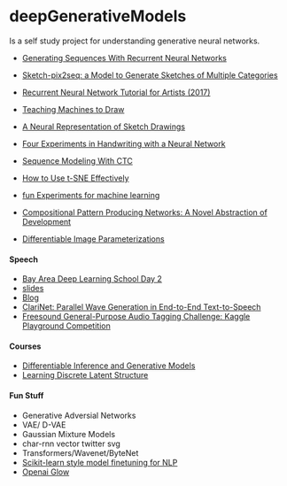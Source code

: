 # deepGenerativeModels

Is a self study project for understanding generative neural networks.

- [Generating Sequences With Recurrent Neural Networks](https://arxiv.org/pdf/1308.0850v5.pdf)
- [Sketch-pix2seq: a Model to Generate Sketches of Multiple Categories](https://arxiv.org/pdf/1709.04121.pdf)
- [Recurrent Neural Network Tutorial for Artists (2017)](https://news.ycombinator.com/item?id=16845372)
- [Teaching Machines to Draw](https://ai.googleblog.com/2017/04/teaching-machines-to-draw.html)
- [A Neural Representation of Sketch Drawings](https://arxiv.org/abs/1704.03477)
- [Four Experiments in Handwriting with a Neural Network](https://distill.pub/2016/handwriting/)
- [Sequence Modeling With CTC](https://distill.pub/2017/ctc/)
- [How to Use t-SNE Effectively](https://distill.pub/2016/misread-tsne/)

- [fun Experiments for machine learning](http://www.kylemcdonald.net/)

- [Compositional Pattern Producing Networks: A Novel Abstraction of Development](http://eplex.cs.ucf.edu/papers/stanley_gpem07.pdf)

- [Differentiable Image Parameterizations](https://distill.pub/2018/differentiable-parameterizations/#section-aligned-interpolation)

#### Speech 

- [Bay Area Deep Learning School Day 2](https://www.youtube.com/watch?v=9dXiAecyJrY&feature=youtu.be&t=13874)
- [slides](https://cs.stanford.edu/~acoates/ba_dls_speech2016.pdf)
- [Blog](https://medium.com/@ageitgey/machine-learning-is-fun-part-6-how-to-do-speech-recognition-with-deep-learning-28293c162f7a)
- [ClariNet: Parallel Wave Generation in End-to-End Text-to-Speech](http://research.baidu.com/Blog/index-view?id=106)
- [Freesound General-Purpose Audio Tagging Challenge: Kaggle Playground Competition](https://www.kaggle.com/c/freesound-audio-tagging)

#### Courses 

- [Differentiable Inference and Generative Models](https://www.cs.toronto.edu/~duvenaud/courses/csc2541/index.html)
- [Learning Discrete Latent Structure](https://duvenaud.github.io/learn-discrete/)

#### Fun Stuff 

- Generative Adversial Networks 
- VAE/ D-VAE
- Gaussian Mixture Models 
- char-rnn vector twitter svg 
- Transformers/Wavenet/ByteNet
- [Scikit-learn style model finetuning for NLP](https://github.com/IndicoDataSolutions/finetune)
- [Openai Glow](https://github.com/openai/glow)


